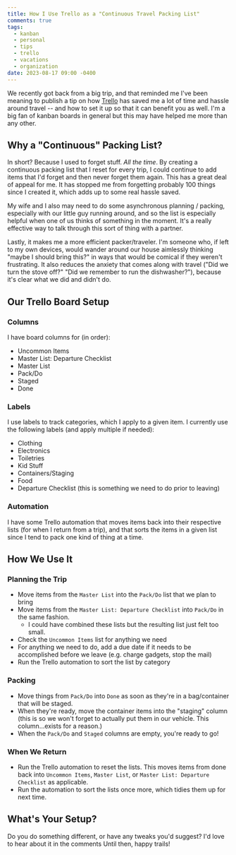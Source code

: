 ```yaml
---
title: How I Use Trello as a "Continuous Travel Packing List"
comments: true
tags:
  - kanban
  - personal
  - tips
  - trello
  - vacations
  - organization
date: 2023-08-17 09:00 -0400
---
```

We recently got back from a big trip, and that reminded me I've been meaning to publish a tip on how [Trello](https://trello.com) has saved me a lot of time and hassle around travel -- and how to set it up so that it can benefit you as well. I'm a big fan of kanban boards in general but this may have helped me more than any other.

## Why a "Continuous" Packing List?

In short? Because I used to forget stuff. _All the time_. By creating a continuous packing list that I reset for every trip, I could continue to add items that I'd forget and then never forget them again. This has a great deal of appeal for me. It has stopped me from forgetting probably 100 things since I created it, which adds up to some real hassle saved.

My wife and I also may need to do some asynchronous planning / packing, especially with our little guy running around, and so the list is especially helpful when one of us thinks of something in the moment. It's a really effective way to talk through this sort of thing with a partner.

Lastly, it makes me a more efficient packer/traveler. I'm someone who, if left to my own devices, would wander around our house aimlessly thinking "maybe I should bring this?" in ways that would be comical if they weren't frustrating. It also reduces the anxiety that comes along with travel ("Did we turn the stove off?" "Did we remember to run the dishwasher?"), because it's clear what we did and didn't do.

## Our Trello Board Setup

### Columns

I have board columns for (in order):

* Uncommon Items
* Master List: Departure Checklist
* Master List
* Pack/Do
* Staged
* Done

### Labels

I use labels to track categories, which I apply to a given item. I currently use the following labels (and apply multiple if needed):

* Clothing
* Electronics
* Toiletries
* Kid Stuff
* Containers/Staging
* Food
* Departure Checklist (this is something we need to do prior to leaving)

### Automation

I have some Trello automation that moves items back into their respective lists (for when I return from a trip), and that sorts the items in a given list since I tend to pack one kind of thing at a time.

## How We Use It

### Planning the Trip

* Move items from the `Master List` into the `Pack/Do` list that we plan to bring
* Move items from the `Master List: Departure Checklist` into `Pack/Do` in the same fashion.
  * I could have combined these lists but the resulting list just felt too small.
* Check the `Uncommon Items` list for anything we need
* For anything we need to do, add a due date if it needs to be accomplished before we leave (e.g. charge gadgets, stop the mail)
* Run the Trello automation to sort the list by category

### Packing

* Move things from `Pack/Do` into `Done` as soon as they're in a bag/container that will be staged.
* When they're ready, move the container items into the "staging" column (this is so we won't forget to actually put them in our vehicle. This column...exists for a reason.)
* When the `Pack/Do` and `Staged` columns are empty, you're ready to go!

### When We Return

* Run the Trello automation to reset the lists. This moves items from done back into `Uncommon Items`, `Master List`, or `Master List: Departure Checklist` as applicable.
* Run the automation to sort the lists once more, which tidies them up for next time.

## What's Your Setup?

Do you do something different, or have any tweaks you'd suggest? I'd love to hear about it in the comments Until then, happy trails!
